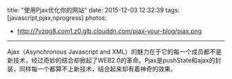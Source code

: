 title: "使用Pjax优化你的网站"
date: 2015-12-03 12:32:39
tags: [javascript,pjax,nprogress]
photos:
- http://7vzqg8.com1.z0.glb.clouddn.com/pjax-your-blog/pjax.png
---
Ajax（Asynchronous Javascript and XML）的魅力在于它的每一个成员都不是新技术，经过奇妙的结合却掀起了WEB2.0的革命。Pjax是pushState和ajax的封装，同样每一个都算不上新技术，结合起来却有着神奇的效果。
<!--more-->
